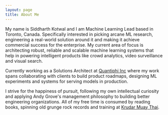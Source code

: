 ```yaml
---
layout: page
title: About Me
---
```


My name is Siddharth Kotwal and I am Machine Learning Lead based in Toronto, Canada. Specifically interested in picking arcane ML research, engineering a real-world solution around it and making it achieve commercial success for the enterprise. My current area of focus is architecting robust, reliable and scalable machine learning systems that help in powering intelligent products like crowd analytics, video surveillance and visual search.

Currently working as a Solutions Architect at [Quantiphi Inc](https://www.quantiphi.com/) where my work spans collaborating with clients to build product roadmaps, designing ML experiments and systems for serving models in production.

I strive for the happiness of pursuit, following my own intellectual curiosity and applying Andy Grove's management philosophy to building better engineering organizations. All of my free time is consumed by reading books, spinning old grunge rock records and training at [Krudar Muay Thai](http://www.krudar.com/).   